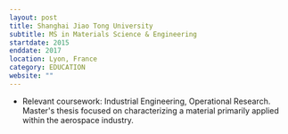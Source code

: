 ```yaml
---
layout: post
title: Shanghai Jiao Tong University
subtitle: MS in Materials Science & Engineering
startdate: 2015
enddate: 2017
location: Lyon, France
category: EDUCATION
website: ""
---
```

- Relevant coursework: Industrial Engineering, Operational Research. Master's thesis focused on characterizing a material primarily applied within the aerospace industry.
